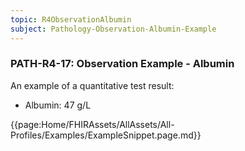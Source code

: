 ```yaml
---
topic: R4ObservationAlbumin
subject: Pathology-Observation-Albumin-Example
---
```

### PATH-R4-17: Observation Example - Albumin
An example of a quantitative test result:
* Albumin: 47 g/L

{{page:Home/FHIRAssets/AllAssets/All-Profiles/Examples/ExampleSnippet.page.md}}